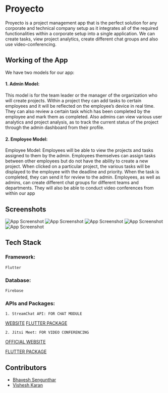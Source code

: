 
# Proyecto

Proyecto is a project management app that is the perfect solution for any
corporate and technical company setup as it integrates all of the required
functionalities within a corporate setup into a single application.
We can create tasks, view project analytics, create different chat groups and
also use video-conferencing.





## Working of the App

We have two models for our app:

#### 1. Admin Model: 
This model is for the team leader or the manager of the
organization who will create projects. Within a project they can add
tasks to certain employees and it will be reflected on the employee’s
device in real time.
They can also review a certain task which has been completed by the
employee and mark them as completed.
Also admins can view various user analytics and project analysis, as to
track the current status of the project through the admin dashboard from
their profile.

#### 2. Employee Model: 
Employee Model: Employees will be able to view the projects and
tasks assigned to them by the admin.
Employees themselves can assign tasks between other employees but
do not have the ability to create a new project.
When clicked on a particular project, the various tasks will be displayed
to the employee with the deadline and priority.
When the task is completed, they can send it for review to the admin.
Employees, as well as admins, can create different chat groups for different
teams and departments.
They will also be able to conduct video conferences from within our app
## Screenshots


![App Screenshot](/Screenshots/01.jpeg)
![App Screenshot](/Screenshots/02.jpeg)
![App Screenshot](/Screenshots/03.jpeg)
![App Screenshot](/Screenshots/04.jpeg)
![App Screenshot](/Screenshots/05.jpeg)

## Tech Stack

### Framework:
    Flutter

### Database:
    Firebase

### APIs and Packages:
    1. StreamChat API: FOR CHAT MODULE
[WEBSITE](https://getstream.io/chat/)
[FLUTTER PACKAGE](https://pub.dev/packages/stream_chat_flutter)

    2. Jitsi Meet: FOR VIDEO CONFERENCING
[OFFICIAL WEBSITE](https://meet.jit.si/)

[FLUTTER PACKAGE](https://pub.dev/packages/jitsi_meet)
## Contributors

- [Bhavesh Sengunthar](https://github.com/bhaveshs012)
- [Vishesh Karan](https://github.com/karanvishesh)
